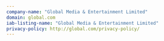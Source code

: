 ```yaml
---
company-name: "Global Media & Entertainment Limited"
domain: global.com
iab-listing-name: "Global Media & Entertainment Limited"
privacy-policy: http://global.com/privacy-policy/
---
```

